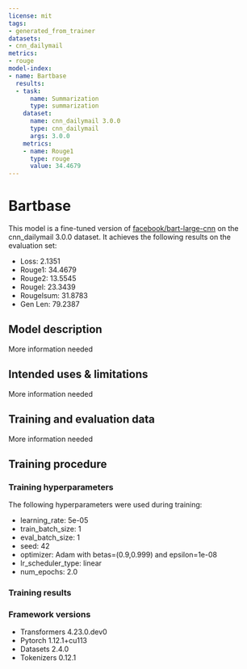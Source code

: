 ```yaml
---
license: mit
tags:
- generated_from_trainer
datasets:
- cnn_dailymail
metrics:
- rouge
model-index:
- name: Bartbase
  results:
  - task:
      name: Summarization
      type: summarization
    dataset:
      name: cnn_dailymail 3.0.0
      type: cnn_dailymail
      args: 3.0.0
    metrics:
    - name: Rouge1
      type: rouge
      value: 34.4679
---
```


<!-- This model card has been generated automatically according to the information the Trainer had access to. You
should probably proofread and complete it, then remove this comment. -->

# Bartbase

This model is a fine-tuned version of [facebook/bart-large-cnn](https://huggingface.co/facebook/bart-large-cnn) on the cnn_dailymail 3.0.0 dataset.
It achieves the following results on the evaluation set:
- Loss: 2.1351
- Rouge1: 34.4679
- Rouge2: 13.5545
- Rougel: 23.3439
- Rougelsum: 31.8783
- Gen Len: 79.2387

## Model description

More information needed

## Intended uses & limitations

More information needed

## Training and evaluation data

More information needed

## Training procedure

### Training hyperparameters

The following hyperparameters were used during training:
- learning_rate: 5e-05
- train_batch_size: 1
- eval_batch_size: 1
- seed: 42
- optimizer: Adam with betas=(0.9,0.999) and epsilon=1e-08
- lr_scheduler_type: linear
- num_epochs: 2.0

### Training results



### Framework versions

- Transformers 4.23.0.dev0
- Pytorch 1.12.1+cu113
- Datasets 2.4.0
- Tokenizers 0.12.1
